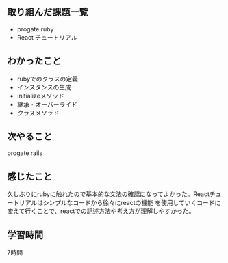 ## 取り組んだ課題一覧
  - progate ruby
  - React チュートリアル
    
    
## わかったこと
- rubyでのクラスの定義
- インスタンスの生成
- initializeメソッド
- 継承・オーバーライド
- クラスメソッド

## 次やること
progate rails

## 感じたこと
久しぶりにrubyに触れたので基本的な文法の確認になってよかった。Reactチュートリアルはシンプルなコードから徐々にreactの機能
を使用していくコードに変えて行くことで、reactでの記述方法や考え方が理解しやすかった。


## 学習時間
7時間
